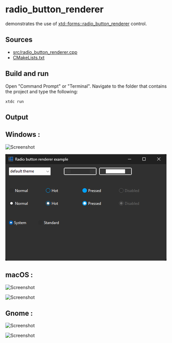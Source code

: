 # radio_button_renderer

demonstrates the use of [xtd::forms::radio_button_renderer](https://gammasoft71.github.io/xtd/reference_guides/latest/classxtd_1_1forms_1_1radio__button__renderer.html) control.

## Sources

* [src/radio_button_renderer.cpp](src/radio_button_renderer.cpp)
* [CMakeLists.txt](CMakeLists.txt)

## Build and run

Open "Command Prompt" or "Terminal". Navigate to the folder that contains the project and type the following:

```shell
xtdc run
```

## Output

## Windows :

![Screenshot](../../../../docs/pictures/examples/radio_button_renderer_w.png)

![Screenshot](../../../../docs/pictures/examples/radio_button_renderer_wd.png)

## macOS :

![Screenshot](../../../../docs/pictures/examples/radio_button_renderer_m.png)

![Screenshot](../../../../docs/pictures/examples/radio_button_renderer_md.png)

## Gnome :

![Screenshot](../../../../docs/pictures/examples/radio_button_renderer_g.png)

![Screenshot](../../../../docs/pictures/examples/radio_button_renderer_gd.png)

